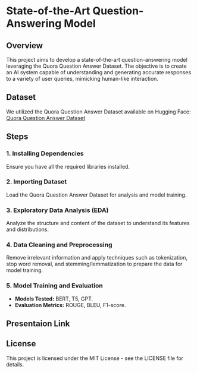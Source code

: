 # State-of-the-Art Question-Answering Model

## Overview

This project aims to develop a state-of-the-art question-answering model leveraging the Quora Question Answer Dataset. The objective is to create an AI system capable of understanding and generating accurate responses to a variety of user queries, mimicking human-like interaction.

## Dataset

We utilized the Quora Question Answer Dataset available on Hugging Face: [Quora Question Answer Dataset](https://huggingface.co/datasets/toughdata/quora-question-answer-dataset)



## Steps

### 1. Installing Dependencies

Ensure you have all the required libraries installed.

### 2. Importing Dataset

Load the Quora Question Answer Dataset for analysis and model training.

### 3. Exploratory Data Analysis (EDA)

Analyze the structure and content of the dataset to understand its features and distributions.

### 4. Data Cleaning and Preprocessing

Remove irrelevant information and apply techniques such as tokenization, stop word removal, and stemming/lemmatization to prepare the data for model training.

### 5. Model Training and Evaluation

- **Models Tested:** BERT, T5, GPT.
- **Evaluation Metrics:** ROUGE, BLEU, F1-score.



## Presentaion Link




## License

This project is licensed under the MIT License - see the LICENSE file for details.
